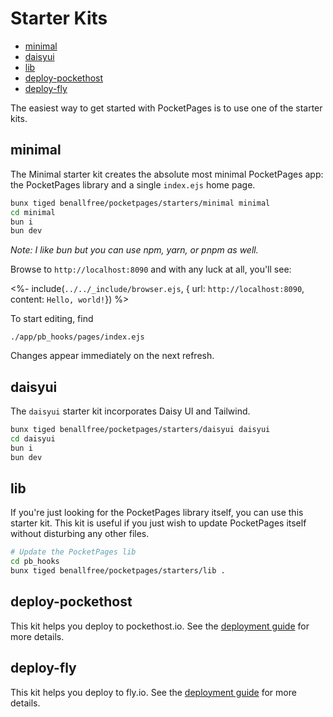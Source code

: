 # Starter Kits

<!-- TOC depthfrom:2 -->

- [minimal](#minimal)
- [daisyui](#daisyui)
- [lib](#lib)
- [deploy-pockethost](#deploy-pockethost)
- [deploy-fly](#deploy-fly)

<!-- /TOC -->

The easiest way to get started with PocketPages is to use one of the starter kits.

## minimal

The Minimal starter kit creates the absolute most minimal PocketPages app: the PocketPages library and a single `index.ejs` home page.

```bash
bunx tiged benallfree/pocketpages/starters/minimal minimal
cd minimal
bun i
bun dev
```

_Note: I like bun but you can use npm, yarn, or pnpm as well._

Browse to `http://localhost:8090` and with any luck at all, you'll see:

<%- include(`../../_include/browser.ejs`, { url: `http://localhost:8090`, content: `Hello, world!`}) %>

To start editing, find

```
./app/pb_hooks/pages/index.ejs
```

Changes appear immediately on the next refresh.

## daisyui

The `daisyui` starter kit incorporates Daisy UI and Tailwind.

```bash
bunx tiged benallfree/pocketpages/starters/daisyui daisyui
cd daisyui
bun i
bun dev
```

## lib

If you're just looking for the PocketPages library itself, you can use this starter kit. This kit is useful if you just wish to update PocketPages itself without disturbing any other files.

```bash
# Update the PocketPages lib
cd pb_hooks
bunx tiged benallfree/pocketpages/starters/lib .
```

## deploy-pockethost

This kit helps you deploy to pockethost.io. See the [deployment guide](/deploying) for more details.

## deploy-fly

This kit helps you deploy to fly.io. See the [deployment guide](/deploying) for more details.
